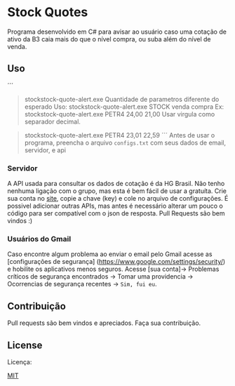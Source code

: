 ﻿# Stock Quotes

Programa desenvolvido em C# para avisar ao usuário caso uma cotação de ativo da B3	caia mais do que o nível compra, ou suba além do nível de venda.

## Uso

´´´
> stockstock-quote-alert.exe
Quantidade de parametros diferente do esperado
Uso: stockstock-quote-alert.exe STOCK venda compra
Ex: stockstock-quote-alert.exe PETR4 24,00 21,00
Usar virgula como separador decimal.

> stockstock-quote-alert.exe PETR4 23,01 22,59
´´´
Antes de usar o programa, preencha o arquivo `configs.txt` com seus dados de email, servidor, e api

### Servidor

A API usada para consultar os dados de cotação é da HG Brasil. Não tenho nenhuma ligação com o grupo, mas esta é bem fácil de usar a gratuíta. Crie sua conta no [site](https://console.hgbrasil.com/keys/new_key_plan), copie a chave (key) e cole no arquivo de configurações.
É possivel adicionar outras APIs, mas antes é necessário alterar um pouco o código para ser compatível com o json de resposta. Pull Requests são bem vindos :)

### Usuários do Gmail
Caso encontre algum problema ao enviar o email pelo Gmail acesse as [configurações de segurança] (https://www.google.com/settings/security/) e hobilite os aplicativos menos seguros.
Acesse [sua conta]-> Problemas críticos de segurança encontrados -> Tomar uma providencia -> Ocorrencias de segurança recentes -> `Sim, fui eu`.

## Contribuição

Pull requests são bem vindos e apreciados. Faça sua contribuição.

## License

Licença:

[MIT](https://github.com/FreakMegalodon/vscode_text_env/blob/master/LICENSE)